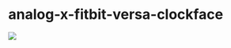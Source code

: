 # analog-x-fitbit-versa-clockface

![](https://raw.githubusercontent.com/dermike/analog-x-fitbit-versa-clockface/master/psd/demo.jpg)
